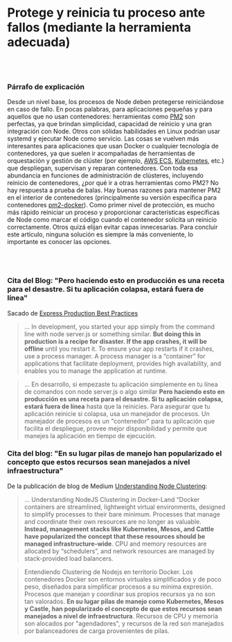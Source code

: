 # Protege y reinicia tu proceso ante fallos (mediante la herramienta adecuada)

<br/><br/>

### Párrafo de explicación

Desde un nivel base, los procesos de Node deben protegerse reiniciándose en caso de fallo. En pocas palabras, para aplicaciones pequeñas y para aquellos que no usan contenedores: herramientas como [PM2](https://www.npmjs.com/package/pm2-docker) son perfectas, ya que brindan simplicidad, capacidad de reinicio y una gran integración con Node. Otros con sólidas habilidades en Linux podrían usar systemd y ejecutar Node como servicio. Las cosas se vuelven más interesantes para aplicaciones que usan Docker o cualquier tecnología de contenedores, ya que suelen ir acompañadas de herramientas de orquestación y gestión de clúster (por ejemplo, [AWS ECS](http://docs.aws.amazon.com/AmazonECS/latest/developerguide/Welcome.html), [Kubernetes](https://kubernetes.io/), etc.) que despliegan, supervisan y reparan contenedores. Con toda esa abundancia en funciones de administración de clústeres, incluyendo reinicio de contenedores, ¿por qué ir a otras herramientas como PM2? No hay respuesta a prueba de balas. Hay buenas razones para mantener PM2 en el interior de contenedores (principalmente su versión específica para contenedores [pm2-docker](https://www.npmjs.com/package/pm2-docker)). Como primer nivel de protección, es mucho más rápido reiniciar un proceso y proporcionar características específicas de Node como marcar el código cuando el contenedor solicita un reinicio correctamente. Otros quizá elijan evitar capas innecesarias. Para concluir este artículo, ninguna solución es siempre la más conveniente, lo importante es conocer las opciones.

<br/><br/>

### Cita del Blog: "Pero haciendo esto en producción es una receta para el desastre. Si tu aplicación colapsa, estará fuera de línea"

Sacado de [Express Production Best Practices](https://expressjs.com/en/advanced/best-practice-performance.html)
> ... In development, you started your app simply from the command line with node server.js or something similar. **But doing this in production is a recipe for disaster. If the app crashes, it will be offline** until you restart it. To ensure your app restarts if it crashes, use a process manager. A process manager is a “container” for applications that facilitate deployment, provides high availability, and enables you to manage the application at runtime.

> ... En desarrollo, si empezaste tu aplicación simplemente en tu línea de comandos con node server.js o algo similar **Pero haciendo esto en producción es una receta para el desastre. Si tu aplicación colapsa, estará fuera de línea** hasta que la reinicies. Para asegurar que tu aplicación reinicie si colapsa, usa un manejador de procesos. Un manejador de procesos es un "contenedor" para tu aplicación que facilita el despliegue, provee mejor disponibilidad y permite que manejes la aplicación en tiempo de ejecución.

### Cita del blog: "En su lugar pilas de manejo han popularizado el concepto que estos recursos sean manejados a nivel infraestructura"

De la publicación de blog de Medium [Understanding Node Clustering](https://medium.com/@CodeAndBiscuits/understanding-nodejs-clustering-in-docker-land-64ce2306afef#.cssigr5z3):
> ... Understanding NodeJS Clustering in Docker-Land “Docker containers are streamlined, lightweight virtual environments, designed to simplify processes to their bare minimum. Processes that manage and coordinate their own resources are no longer as valuable. **Instead, management stacks like Kubernetes, Mesos, and Cattle have popularized the concept that these resources should be managed infrastructure-wide**. CPU and memory resources are allocated by “schedulers”, and network resources are managed by stack-provided load balancers.

> Entendiendo Clustering de Nodejs en territorio Docker. Los contenedores Docker son entornos virtuales simplificados y de poco peso, diseñados para simplificar procesos a su mínima expresión. Procesos que manejan y coordinar sus propios recursos ya no son tan valorados. **En su lugar pilas de manejo como Kubernetes, Mesos y Castle, han popularizado el concepto de que estos recursos sean manejados a nivel de infraestructura**.  Recursos de CPU y memoria son alocados por "agendadores", y recursos de la red son manejados por balanceadores de carga provenientes de pilas.